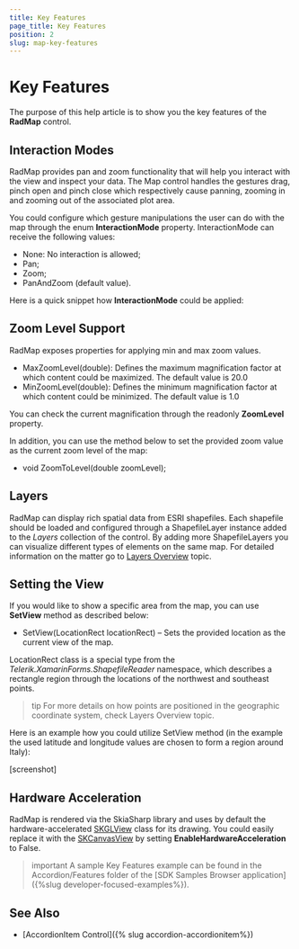 ```yaml
---
title: Key Features
page_title: Key Features
position: 2
slug: map-key-features
---
```


# Key Features

The purpose of this help article is to show you the key features of the **RadMap** control. 

## Interaction Modes

RadMap provides pan and zoom functionality that will help you interact with the view and inspect your data. The Map control handles the gestures drag, pinch open and pinch close which respectively cause panning, zooming in and zooming out of the associated plot area.

You could configure which gesture manipulations the user can do with the map through the enum **InteractionMode** property. InteractionMode can receive the following values:

* None: No interaction is allowed;
* Pan; 
* Zoom;
* PanAndZoom (default value).

Here is a quick snippet how **InteractionMode** could be applied:

<snippet id='map-interaction-mode-xaml' />

## Zoom Level Support

RadMap exposes properties for applying min and max zoom values.

* MaxZoomLevel(double): Defines the maximum magnification factor at which content could be maximized. The default value is 20.0
* MinZoomLevel(double): Defines the minimum magnification factor at which content could be minimized. The default value is 1.0

You can check the current magnification through the readonly **ZoomLevel** property.

<snippet id='map-zoom-level-xaml' />

In addition, you can use the method below to set the provided zoom value as the current zoom level of the map:

* void ZoomToLevel(double zoomLevel);

## Layers

RadMap can display rich spatial data from ESRI shapefiles. Each shapefile should be loaded and configured through a ShapefileLayer instance added to the *Layers* collection of the control. By adding more ShapefileLayers you can visualize different types of elements on the same map.  For detailed information on the matter go to [Layers Overview]() topic.

## Setting the View

If you would like to show a specific area from the map, you can use **SetView** method as described below:

* SetView(LocationRect locationRect) – Sets the provided location as the current view of the map. 

LocationRect class is a special type from the *Telerik.XamarinForms.ShapefileReader* namespace, which describes a rectangle region through the locations of the northwest and southeast points.  

>tip For more details on how points are positioned in the geographic coordinate system, check Layers Overview topic. 

Here is an example how you could utilize SetView method (in the example the used latitude and longitude values are chosen to form a region around Italy):

<snippet id='map-setview-code' />

[screenshot]

## Hardware Acceleration

RadMap is rendered via the SkiaSharp library and uses by default the hardware-accelerated [SKGLView](https://docs.microsoft.com/en-us/dotnet/api/skiasharp.views.forms.skglview?view=skiasharp-views-forms) class for its drawing. 
You could easily replace it with the [SKCanvasView](https://docs.microsoft.com/en-us/dotnet/api/skiasharp.views.forms.skcanvasview?view=skiasharp-views-forms) by setting **EnableHardwareAcceleration** to False.

>important A sample Key Features example can be found in the Accordion/Features folder of the [SDK Samples Browser application]({%slug developer-focused-examples%}).

## See Also

- [AccordionItem Control]({% slug accordion-accordionitem%})
